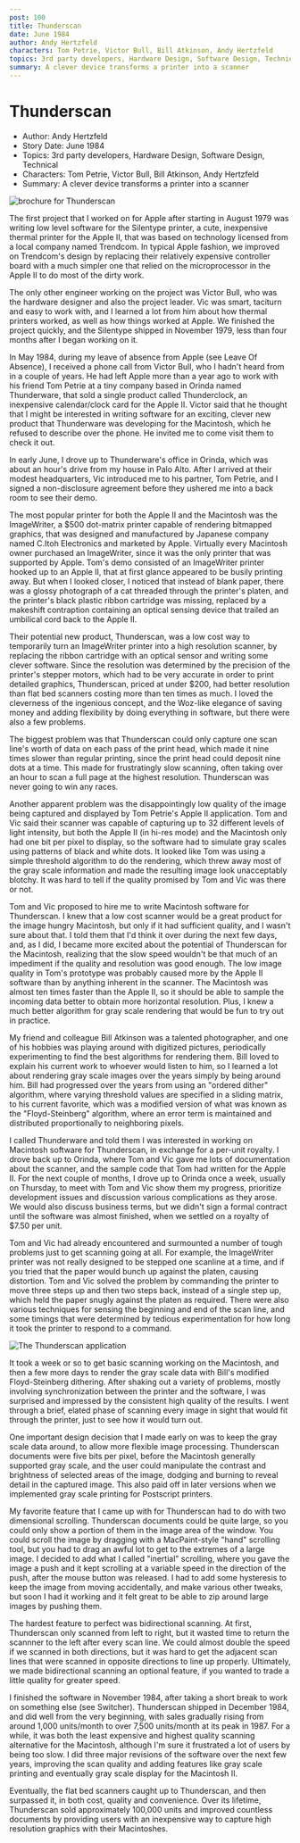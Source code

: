```yaml
---
post: 100
title: Thunderscan
date: June 1984
author: Andy Hertzfeld
characters: Tom Petrie, Victor Bull, Bill Atkinson, Andy Hertzfeld
topics: 3rd party developers, Hardware Design, Software Design, Technical
summary: A clever device transforms a printer into a scanner
---
```


# Thunderscan
* Author: Andy Hertzfeld
* Story Date: June 1984
* Topics: 3rd party developers, Hardware Design, Software Design, Technical
* Characters: Tom Petrie, Victor Bull, Bill Atkinson, Andy Hertzfeld
* Summary: A clever device transforms a printer into a scanner

![brochure for Thunderscan](images/Macintosh/tscan_brochure.jpg) 
    
The first project that I worked on for Apple after starting in August 1979 was writing low level software for the Silentype printer, a cute, inexpensive thermal printer for the Apple II, that was based on technology licensed from a local company named Trendcom.  In typical Apple fashion, we improved on Trendcom's design by replacing their relatively expensive controller board with a much simpler one that relied on the microprocessor in the Apple II to do most of the dirty work.

The only other engineer working on the project was Victor Bull, who was the hardware designer and also the project leader.  Vic was smart, taciturn and easy to work with, and I learned a lot from him about how thermal printers worked, as well as how things worked at Apple.  We finished the project quickly, and the Silentype shipped in November 1979, less than four months after I began working on it.

In May 1984, during my leave of absence from Apple (see Leave Of Absence), I received a phone call from Victor Bull, who I hadn't heard from in a couple of years.  He had left Apple more than a year ago to work with his friend Tom Petrie at a tiny company based in Orinda named Thunderware, that sold a single product called Thunderclock, an inexpensive calendar/clock card for the Apple II.  Victor said that he thought that I might be interested in writing software for an exciting, clever new product that Thunderware was developing for the Macintosh, which he refused to describe over the phone. He invited me to come visit them to check it out.

In early June, I drove up to Thunderware's office in Orinda, which was about an hour's drive from my house in Palo Alto.  After I arrived at their modest headquarters, Vic introduced me to his partner, Tom Petrie, and I signed a non-disclosure agreement before they ushered me into a back room to see their demo.

The most popular printer for both the Apple II and the Macintosh was the ImageWriter, a $500 dot-matrix printer capable of rendering bitmapped graphics, that was designed and manufactured by Japanese company named C.Itoh Electronics and marketed by Apple.  Virtually every Macintosh owner purchased an ImageWriter, since it was the only printer that was supported by Apple.  Tom's demo consisted of an ImageWriter printer hooked up to an Apple II, that at first glance appeared to be busily printing away.  But when I looked closer, I noticed that instead of blank paper, there was a glossy photograph of a cat threaded through the printer's platen, and the printer's black plastic ribbon cartridge was missing, replaced by a makeshift contraption containing an optical sensing device that trailed an umbilical cord back to the Apple II.

Their potential new product, Thunderscan, was a low cost way to temporarily turn an ImageWriter printer into a high resolution scanner, by replacing the ribbon cartridge with an optical sensor and writing some clever software.  Since the resolution was determined by the precision of the printer's stepper motors, which had to be very accurate in order to print detailed graphics, Thunderscan, priced at under $200, had better resolution than flat bed scanners costing more than ten times as much.  I loved the cleverness of the ingenious concept, and the Woz-like elegance of saving money and adding flexibility by doing everything in software, but there were also a few problems.

The biggest problem was that Thunderscan could only capture one scan line's worth of data on each pass of the print head, which made it nine times slower than regular printing, since the print head could deposit nine dots at a time.  This made for frustratingly slow scanning, often taking over an hour to scan a full page at the highest resolution.  Thunderscan was never going to win any races.

Another apparent problem was the disappointingly low quality of the image being captured and displayed by Tom Petrie's Apple II application. Tom and Vic said their scanner was capable of capturing up to 32 different levels of light intensity, but both the Apple II (in hi-res mode) and the Macintosh only had one bit per pixel to display, so the software had to simulate gray scales using patterns of black and white dots.  It looked like Tom was using a simple threshold algorithm to do the rendering, which threw away most of the gray scale information and made the resulting image look unacceptably blotchy.  It was hard to tell if the quality promised by Tom and Vic was there or not.

Tom and Vic proposed to hire me to write Macintosh software for Thunderscan.  I knew that a low cost scanner would be a great product for the image hungry Macintosh, but only if it had sufficient quality, and I wasn't sure about that. I told them that I'd think it over during the next few days, and, as I did, I became more excited about the potential of Thunderscan for the Macintosh, realizing that the slow speed wouldn't be that much of an impediment if the quality and resolution was good enough.  The low image quality in Tom's prototype was probably caused more by the Apple II software than by anything inherent in the scanner.  The Macintosh was almost ten times faster than the Apple II, so it should be able to sample the incoming data better to obtain more horizontal resolution.  Plus, I knew a much better algorithm for gray scale rendering that would be fun to try out in practice.

My friend and colleague Bill Atkinson was a talented photographer, and one of his hobbies was playing around with digitized pictures, periodically experimenting to find the best algorithms for rendering them.  Bill loved to explain his current work to whoever would listen to him, so I learned a lot about rendering gray scale images over the years simply by being around him.  Bill had progressed over the years from using an "ordered dither" algorithm, where varying threshold values are specified in a sliding matrix, to his current favorite, which was a modified version of what was known as the "Floyd-Steinberg" algorithm, where an error term is maintained and distributed proportionally to neighboring pixels.

I called Thunderware and told them I was interested in working on Macintosh software for Thunderscan, in exchange for a per-unit royalty.   I drove back up to Orinda, where Tom and Vic gave me lots of documentation about the scanner, and the sample code that Tom had written for the Apple II.  For the next couple of months, I drove up to Orinda once a week, usually on Thursday, to meet with Tom and Vic show them my progress, prioritize development issues and discussion various complications as they arose. We would also discuss business terms, but we didn't sign a formal contract until the software was almost finished, when we settled on a royalty of $7.50 per unit.

Tom and Vic had already encountered and surmounted a number of tough problems just to get scanning going at all.  For example, the ImageWriter printer was not really designed to be stepped one scanline at a time, and if you tried that the paper would bunch up against the platen, causing distortion.  Tom and Vic solved the problem by commanding the printer to move three steps up and then two steps back, instead of a single step up, which held the paper snugly against the platen as required.   There were also various techniques for sensing the beginning and end of the scan line, and some timings that were determined by tedious experimentation for how long it took the printer to respond to a command.

![The Thunderscan application](images/Macintosh/tscanapp.jpg)

It took a week or so to get basic scanning working on the Macintosh, and then a few more days to render the gray scale data with Bill's modified Floyd-Steinberg dithering.  After shaking out a variety of problems, mostly involving synchronization between the printer and the software, I was surprised and impressed by the consistent high quality of the results.  I went through a brief, elated phase of scanning every image in sight that would fit through the printer, just to see how it would turn out.

One important design decision that I made early on was to keep the gray scale data around, to allow more flexible image processing.  Thunderscan documents were five bits per pixel, before the Macintosh generally supported gray scale, and the user could manipulate the contrast and brightness of selected areas of the image, dodging and burning to reveal detail in the captured image.  This also paid off in later versions when we implemented gray scale printing for Postscript printers.

My favorite feature that I came up with for Thunderscan had to do with two dimensional scrolling.  Thunderscan documents could be quite large, so you could only show a portion of them in the image area of the window.  You could scroll the image by dragging with a MacPaint-style "hand" scrolling tool, but you had to drag an awful lot to get to the extremes of a large image.  I decided to add what I called "inertial" scrolling, where you gave the image a push and it kept scrolling at a variable speed in the direction of the push, after the mouse button was released.  I had to add some hysteresis to keep the image from moving accidentally, and make various other tweaks, but soon I had it working and it felt great to be able to zip around  large images by pushing them.

The hardest feature to perfect was bidirectional scanning.  At first, Thunderscan only scanned from left to right, but it wasted time to return the scannner to the left after every scan line.  We could almost double the speed if we scanned in both directions, but it was hard to get the adjacent scan lines that were scanned in opposite directions to line up properly.   Ultimately, we made bidirectional scanning an optional feature, if you wanted to trade a little quality for greater speed.

I finished the software in November 1984, after taking a short break to work on something else (see Switcher).  Thunderscan shipped in December 1984, and did well from the very beginning, with sales gradually rising from around 1,000 units/month to over 7,500 units/month at its peak in 1987.    For a while, it was both the least expensive and highest quality scanning alternative for the Macintosh, although I'm sure it frustrated a lot of users by being too slow.  I did three major revisions of the software over the next few years, improving the scan quality and adding features like gray scale printing and eventually gray scale display for the Macintosh II.

Eventually, the flat bed scanners caught up to Thunderscan, and then surpassed it, in both cost, quality and convenience.   Over its lifetime, Thunderscan sold approximately 100,000 units and improved countless documents by providing users with an inexpensive way to capture high resolution graphics with their Macintoshes.

